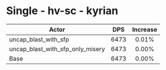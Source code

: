 # Single - hv-sc - kyrian
| Actor | DPS | Increase |
|---|:---:|:---:|
|uncap_blast_with_sfp|6473|0.01%|
|uncap_blast_with_sfp_only_misery|6473|0.00%|
|Base|6473|0.00%|
